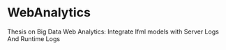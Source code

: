# WebAnalytics
Thesis on Big Data Web Analytics: Integrate Ifml models with Server Logs And Runtime Logs

